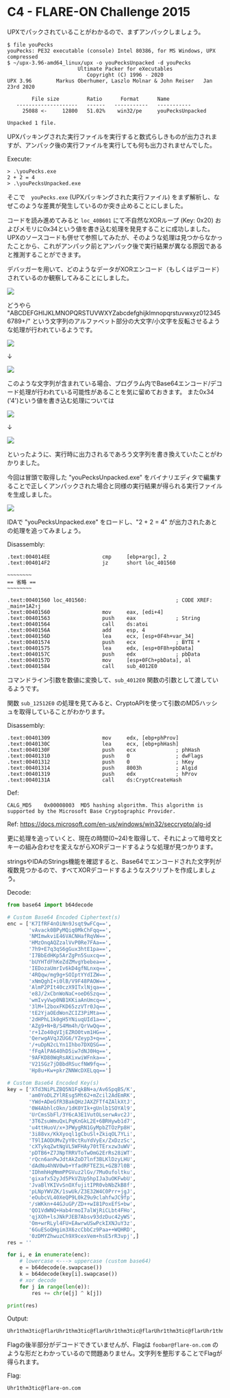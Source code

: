 # C4 - FLARE-ON Challenge 2015

UPXでパックされていることがわかるので、まずアンパックしましょう。

```
$ file youPecks
youPecks: PE32 executable (console) Intel 80386, for MS Windows, UPX compressed
$ ~/upx-3.96-amd64_linux/upx -o youPecksUnpacked -d youPecks
                       Ultimate Packer for eXecutables
                          Copyright (C) 1996 - 2020
UPX 3.96        Markus Oberhumer, Laszlo Molnar & John Reiser   Jan 23rd 2020

        File size         Ratio      Format      Name
   --------------------   ------   -----------   -----------
     25088 <-     12800   51.02%    win32/pe     youPecksUnpacked

Unpacked 1 file.
```

UPXパッキングされた実行ファイルを実行すると数式らしきものが出力されますが、アンパック後の実行ファイルを実行しても何も出力されませんでした。

Execute:

```
> .\youPecks.exe
2 + 2 = 4
> .\youPecksUnpacked.exe
```

そこで　`youPecks.exe` (UPXパッキングされた実行ファイル) をまず解析し、なぜこのような差異が発生しているのか突き止めることにしました。

コードを読み進めてみると `loc_40B601` にて不自然なXORループ (Key: 0x20) およびメモリに0x34という値を書き込む処理を発見することに成功しました。
UPXのソースコードも併せて参照してみたが、そのような処理は見つからなかったことから、これがアンパック前とアンパック後で実行結果が異なる原因であると推測することができます。

デバッガーを用いて、どのようなデータがXORエンコード（もしくはデコード）されているのか観察してみることにしました。

![](https://i.imgur.com/6Ag8f6G.png)

どうやら "ABCDEFGHIJKLMNOPQRSTUVWXYZabcdefghijklmnopqrstuvwxyz0123456789+/" という文字列のアルファベット部分の大文字/小文字を反転させるような処理が行われているようです。

![](https://i.imgur.com/9PcqjnU.png)

↓

![](https://i.imgur.com/OpBR7JR.png)

このような文字列が含まれている場合、プログラム内でBase64エンコード/デコード処理が行われている可能性があることを気に留めておきます。
また0x34 ('4')という値を書き込む処理については

![](https://i.imgur.com/lBSeqXx.png)

↓

![](https://i.imgur.com/gaLUYiA.png)

といったように、実行時に出力されるであろう文字列を書き換えていたことがわかりました。

今回は冒頭で取得した "youPecksUnpacked.exe" をバイナリエディタで編集することで正しくアンパックされた場合と同様の実行結果が得られる実行ファイルを生成しました。

![](https://i.imgur.com/thDpXY8.png)

IDAで "youPecksUnpacked.exe" をロードし、"2 + 2 = 4" が出力されたあとの処理を追ってみましょう。

Disassembly:

```
.text:004014EE                 cmp     [ebp+argc], 2
.text:004014F2                 jz      short loc_401560

~~~~~~~~
== 省略 ==
~~~~~~~~

.text:00401560 loc_401560:                             ; CODE XREF: _main+1A2↑j
.text:00401560                 mov     eax, [edi+4]
.text:00401563                 push    eax             ; String
.text:00401564                 call    ds:atoi
.text:0040156A                 add     esp, 4
.text:0040156D                 lea     ecx, [esp+0F4h+var_34]
.text:00401574                 push    ecx             ; BYTE *
.text:00401575                 lea     edx, [esp+0F8h+pbData]
.text:0040157C                 push    edx             ; pbData
.text:0040157D                 mov     [esp+0FCh+pbData], al
.text:00401584                 call    sub_4012E0
```

コマンドライン引数を数値に変換して、`sub_4012E0` 関数の引数として渡しているようです。

関数 `sub_12512E0` の処理を見てみると、CryptoAPIを使って引数のMD5ハッシュを取得していることがわかります。

Disassembly:

```
.text:00401309                 mov     edx, [ebp+phProv]
.text:0040130C                 lea     ecx, [ebp+phHash]
.text:0040130F                 push    ecx             ; phHash
.text:00401310                 push    0               ; dwFlags
.text:00401312                 push    0               ; hKey
.text:00401314                 push    8003h           ; Algid
.text:00401319                 push    edx             ; hProv
.text:0040131A                 call    ds:CryptCreateHash
```

Def:

```
CALG_MD5	0x00008003	MD5 hashing algorithm. This algorithm is supported by the Microsoft Base Cryptographic Provider.
```

Ref: https://docs.microsoft.com/en-us/windows/win32/seccrypto/alg-id

更に処理を追っていくと、現在の時間(0~24)を取得して、それによって暗号文とキーの組み合わせを変えながらXORデコードするような処理が見つかります。

stringsやIDAのStrings機能を確認すると、Base64でエンコードされた文字列が複数見つかるので、すべてXORデコードするようなスクリプトを作成しましょう。

Decode:

```py
from base64 import b64decode

# Custom Base64 Encoded Ciphertext(s)
enc = ['K7IfRF4nOiNn9Jsqt9wFCq==',
       'vAvack0BPyMQiq0MkChFqq==',
       'NMImwkviE46VACNHafRqVW==',
       'HMzOnqAQZzalVvP0Re7FAa==',
       '7h9+E7q3qS6gGux3htE1pa==',
       'I7BbEdHKp5ArZgPn5Suxcq==',
       'bUYHTdFhKeZdZMvgYbebea==',
       'IEDozaUmrIv6kD4gfNLnxq==',
       '4RQqw/mg9g+SOIptYYdIZW==',
       'xNmQghI+i0lB/V9F48PAOW==',
       'AlmP2PIt40czX9ITxlNjqa==',
       'e8J/2xCbnWoNaC+oeD6Szq==',
       'wmIvyVwp0NB1KKiaAnUmcq==',
       '3lM+l2boxFKD65zzVTr0Jq==',
       'tE2YjaOEdWonZCIZ3PiMta==',
       '2dHPhL1k0gH5YNiuqUId1a==',
       'AZg9+N+B/S4Mm4h/QrVwQq==',
       'r+1Zo40qVIjEZRO0tvm1HG==',
       'QerwgAVqJZUG6/YZeyp3+q==',
       '/+uDpN2cLYn1Ihbo7DXQSG==',
       'fFqAlPA640hD5iw7dNJ0Hq==',
       '9AFKD80WqRsAKixwiWFnka==',
       'V21SGz7jDBbdRSucfNW9fq==',
       'Hp8u+Kw+pkrZNNWcDXELqq==']

# Custom Base64 Encoded Key(s)
key = ['XTd3NiPLZBQ5N1FqkBN+a/Av6SpqBS/K',
       'am0YoDLZYlREsg5Mt62+mZcil2AdEmRK',
       'YWd+ADeGfR3BakQHzJAXZFTf4ZAlkXtJ',
       '0W4AbhlcOkn/1dK0YIk+gUnlb1SOYAl9',
       'UrCmsSbFl/3Y6cA3E1VutOLserwAvc2J',
       '3T6ZsuWmuQxLPqKnGkL2E+6BRHywb1d7',
       'u4ttHuoV/x+3PWygRN1GyMpbZTOzPp8H',
       '3i88vx/KkXyoql1gCbuSl+ZkiqOL7YLi',
       'T9lIAODUMvZyY0ctRuYdVyEx/ZxDzzSc',
       'cXTykqZwtNgVL5WFHAy70tTErxzw3uWV',
       'pDTB6+Z7JNpTRRVToTwOmG2ErRs28iWT',
       'rQcn6anPwJdtAkZoD7lnf3BLKlDzyLHU',
       'dAdNu4hNV0wb+YfadRFTEZ3L+GZB7l0B',
       'IDhmhHqMmmPPGVuz2lGv/7Mu0ufoltku',
       'gixafx52yJd5PkVZUp5hpIJa3uOKFwbU',
       'JvaBlYKIVvSnOXfujitIPR0vbNbZkB8f',
       'pLNpYWVZK/1swUk/Z3E32W4C0Prr+jgJ',
       'eOubcVL40XeQP9L0kZ9u9clahfwJC9fp',
       '/sWKkn+44GJuGP/ZD++wI81PoxEfS+bw',
       'QO1VdWNQ+Hab4rmoI7alWjRiCLbt4FHo',
       'qjXOh+lsJNkPJEB7Absv93dzDuc42yWS',
       'Om+wrRLyl4FU+EAwrwUSwPckIXNJuY3z',
       '6GuESoQHgim3X6zcCbbCz9Paa++WQHRD',
       '0zDMYZhwuzCh9X9cexVem+hsE5rR3vpj',]
res = ''

for i, e in enumerate(enc):
    # lowercase <---> uppercase (custom base64)
    e = b64decode(e.swapcase())
    k = b64decode(key[i].swapcase())
    # xor decode
    for j in range(len(e)):
        res += chr(e[j] ^ k[j])

print(res)
```

Output:

```
Uhr1thm3tic@flarUhr1thm3tic@flarUhr1thm3tic@flarUhr1thm3tic@flarUhr1thm3tic@flarUhr1thm3tic@flarUhr1thm3tic@flarUhr1thm3tic@flarUhr1thm3tic@flarUhr1thm3tic@flarUhr1thm3tic@flarUhr1thm3tic@flarUhr1thm3tic@flarUhr1thm3tic@flarUhr1thm3tic@flarUhr1thm3tic@flarUhr1thm3tic@flarUhr1thm3tic@flarUhr1thm3tic@flarUhr1thm3tic@flarUhr1thm3tic@flarUhr1thm3tic@flarUhr1thm3tic@flarUhr1thm3tic@flar
```

Flagの後半部分がデコードできていませんが、Flagは `foobar@flare-on.com` のような形だとわかっているので問題ありません。文字列を整形することでFlagが得られます。

Flag: 

```
Uhr1thm3tic@flare-on.com
```
